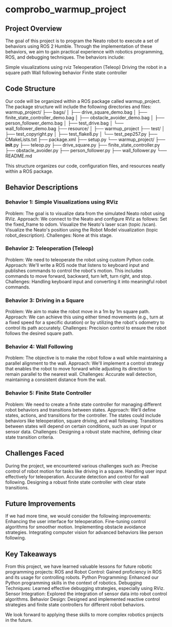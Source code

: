 # comprobo_warmup_project

## Project Overview
The goal of this project is to program the Neato robot to execute a set of behaviors using ROS 2 Humble. Through the implementation of these behaviors, we aim to gain practical experience with robotics programming, ROS, and debugging techniques. The behaviors include:

Simple visualizations using rviz
Teleoperation (Teleop)
Driving the robot in a square path
Wall following behavior
Finite state controller

## Code Structure
Our code will be organized within a ROS package called warmup_project. The package structure will include the following directories and files:
warmup_project/
├── bags/
│   ├── drive_square_demo.bag
│   ├── finite_state_controller_demo.bag
│   ├── obstacle_avoider_demo.bag
│   ├── person_follower_demo.bag
│   ├── test_drive.bag
│   └── wall_follower_demo.bag
├── resource/
│   ├── warmup_project
├── test/
│   ├── test_copyright.py
│   ├── test_flake8.py
│   └── test_pep257.py
├── CMakeLists.txt
├── package.xml
├── setup.py
└── warmup_project/
    ├── __init__.py
    ├── teleop.py
    ├── drive_square.py
    ├── finite_state_controller.py
    ├── obstacle_avoider.py
    ├── person_follower.py
    ├── wall_follower.py
    └── README.md

This structure organizes our code, configuration files, and resources neatly within a ROS package.

## Behavior Descriptions
### Behavior 1: Simple Visualizations using RViz
Problem: The goal is to visualize data from the simulated Neato robot using RViz.
Approach: We connect to the Neato and configure RViz as follows:
Set the fixed_frame to odom.
Visualize the Neato's laser scan (topic /scan).
Visualize the Neato's position using the Robot Model visualization (topic robot_description).
Challenges: None at this stage.

### Behavior 2: Teleoperation (Teleop)
Problem: We need to teleoperate the robot using custom Python code.
Approach: We'll write a ROS node that listens to keyboard input and publishes commands to control the robot's motion. This includes commands to move forward, backward, turn left, turn right, and stop.
Challenges: Handling keyboard input and converting it into meaningful robot commands.

### Behavior 3: Driving in a Square
Problem: We aim to make the robot move in a 1m by 1m square path.
Approach: We can achieve this using either timed movements (e.g., turn at a fixed speed for a specific duration) or by utilizing the robot's odometry to control its path accurately.
Challenges: Precision control to ensure the robot follows the desired square path.

### Behavior 4: Wall Following
Problem: The objective is to make the robot follow a wall while maintaining a parallel alignment to the wall.
Approach: We'll implement a control strategy that enables the robot to move forward while adjusting its direction to remain parallel to the nearest wall.
Challenges: Accurate wall detection, maintaining a consistent distance from the wall.

### Behavior 5: Finite State Controller
Problem: We need to create a finite state controller for managing different robot behaviors and transitions between states.
Approach: We'll define states, actions, and transitions for the controller. The states could include behaviors like teleoperation, square driving, and wall following. Transitions between states will depend on certain conditions, such as user input or sensor data.
Challenges: Designing a robust state machine, defining clear state transition criteria.

## Challenges Faced
During the project, we encountered various challenges such as:
Precise control of robot motion for tasks like driving in a square.
Handling user input effectively for teleoperation.
Accurate detection and control for wall following.
Designing a robust finite state controller with clear state transitions.

## Future Improvements
If we had more time, we would consider the following improvements:
Enhancing the user interface for teleoperation.
Fine-tuning control algorithms for smoother motion.
Implementing obstacle avoidance strategies.
Integrating computer vision for advanced behaviors like person following.

## Key Takeaways
From this project, we have learned valuable lessons for future robotic programming projects:
ROS and Robot Control: Gained proficiency in ROS and its usage for controlling robots.
Python Programming: Enhanced our Python programming skills in the context of robotics.
Debugging Techniques: Learned effective debugging strategies, especially using RViz.
Sensor Integration: Explored the integration of sensor data into robot control algorithms.
Behavior Design: Designed and implemented reactive control strategies and finite state controllers for different robot behaviors.

We look forward to applying these skills to more complex robotics projects in the future.
